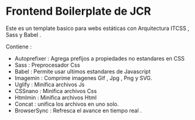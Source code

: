 
# Frontend Boilerplate de JCR
Este es un template basico para webs estáticas con Arquitectura ITCSS  , Sass y Babel .

Contiene :

* Autoprefixer : Agrega prefijos a propiedades no estandares en CSS
* Sass : Preprocesador Css
* Babel : Permite usar ultimos estandares de Javascript
* Imagemin : Comprime imagenes Gif , Jpg , Png y SVG.
* Uglify : Minifica archivos Js
* CSSnano : Minifica archivos Css
* Htmlmin : Minifica archivos Html
* Concat : unifica los archivos en uno solo.
* BrowserSync : Refresca el avance en tiempo real .
